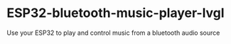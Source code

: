 # ESP32-bluetooth-music-player-lvgl
Use your ESP32 to play and control music from a bluetooth audio source
